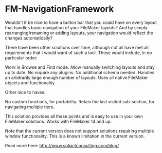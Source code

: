 FM-NavigationFramework
===========
Wouldn't it be nice to have a button bar that you could have on every layout that handles basic navigation of your FileMaker layouts? And by simply rearranging/renaming or adding layouts, your navigation would reflect the changes automatically? 

There have been other solutions over time, although not all have met all requirements that I would want of such a tool. Those would include, in no particular order: 

 Work in Browse and Find mode. 
 Allow manually switching layouts and stay up to date. 
 No require any plugins. 
 No additional schema needed. 
 Handles an arbitrarily large enough number of layouts. 
 Uses all native FileMaker objects and functionality. 

Other nice to haves: 

 No custom functions, for portability. 
 Retain the last visited sub-section, for navigating multiple tiers. 

This solution provides all these points and is easy to use in your own FileMaker solutions. Works with FileMaker 14 and up.

Note that the current version does not support solutions requiring multiple window functionality. This is a known limitation in the current version.

Read more here:
http://www.soliantconsulting.com/blog/